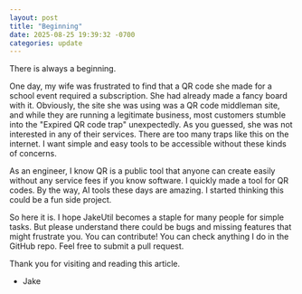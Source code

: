 ```yaml
---
layout: post
title: "Beginning"
date: 2025-08-25 19:39:32 -0700
categories: update
---
```


There is always a beginning.

One day, my wife was frustrated to find that a QR code she made for a school event required a subscription. She had already made a fancy board with it. Obviously, the site she was using was a QR code middleman site, and while they are running a legitimate business, most customers stumble into the "Expired QR code trap" unexpectedly.
As you guessed, she was not interested in any of their services. There are too many traps like this on the internet.
I want simple and easy tools to be accessible without these kinds of concerns.

As an engineer, I know QR is a public tool that anyone can create easily without any service fees if you know software. I quickly made a tool for QR codes. By the way, AI tools these days are amazing. I started thinking this could be a fun side project.

So here it is. I hope JakeUtil becomes a staple for many people for simple tasks. But please understand there could be bugs and missing features that might frustrate you. You can contribute! You can check anything I do in the GitHub repo. Feel free to submit a pull request.

Thank you for visiting and reading this article.

- Jake
